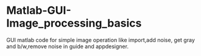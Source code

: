 # Matlab-GUI-Image_processing_basics
GUI matlab code for simple image operation like import,add noise, get gray and b/w,remove noise in guide and appdesigner.
